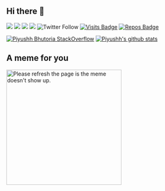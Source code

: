 ## Hi there 👋

[<img src="https://img.shields.io/badge/medium-%2312100E.svg?&style=for-the-badge&logo=medium&logoColor=white" />](https://medium.com/@piyushhbhutoria)
[<img src="https://img.shields.io/badge/linkedin-%230077B5.svg?&style=for-the-badge&logo=linkedin&logoColor=white" />](http://linkedin.com/in/piyushh-bhutoria/)
[<img src = "https://img.shields.io/badge/instagram-%23E4405F.svg?style=for-the-badge&logo=instagram&logoColor=white">](https://www.instagram.com/dr.piyushh/)
[<img src ="https://img.shields.io/badge/Website-pb-%23.svg?&style=for-the-badge&logo=&logoColor=white%22">](https://piyushhbhutoria.github.io/)
![Twitter Follow](https://img.shields.io/twitter/follow/Piyushhb?style=for-the-badge)
[![Visits Badge](https://badges.pufler.dev/visits/Piyushhbhutoria/Piyushhbhutoria?style=for-the-badge)](https://badges.pufler.dev)
[![Repos Badge](https://badges.pufler.dev/repos/Piyushhbhutoria?style=for-the-badge)](https://badges.pufler.dev)

[![Piyushh Bhutoria StackOverflow](https://github-readme-stackoverflow.vercel.app/?userID=8202594)](https://stackoverflow.com/users/8202594/iwasidiotic)
[![Piyushh's github stats](https://github-readme-stats.vercel.app/api?username=Piyushhbhutoria&show_icons=true&count_private=true&include_all_commits=true)](https://github.com/Piyushhbhutoria)

## A meme for you

<img src='https://random-memer.herokuapp.com/' title="Meme" alt="Please refresh the page is the meme doesn't show up." width="300">
